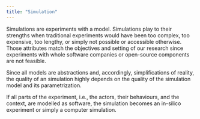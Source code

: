 ```yaml
---
title: "Simulation"
---
```


Simulations are experiments with a model. Simulations play to their strengths when traditional experiments would have been too complex, too expensive, too lengthy, or simply not possible or accessible otherwise. Those attributes match the objectives and setting of our research since experiments with whole software companies or open-source components are not feasible.

Since all models are abstractions and, accordingly, simplifications of reality, the quality of an simulation highly depends on the quality of the simulation model and its parametrization.

If all parts of the experiment, i.e., the actors, their behaviours, and the context, are modelled as software, the simulation becomes an in-silico experiment or simply a computer simulation.

